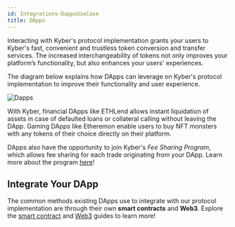 ```yaml
---
id: Integrations-DappsUseCase
title: DApps
---
```

Interacting with Kyber's protocol implementation grants your users to Kyber's fast, convenient and trustless token conversion and transfer services. The increased interchangeability of tokens not only improves your platform’s functionality, but also enhances your users' experiences.

The diagram below explains how DApps can leverage on Kyber's protocol implementation to improve their functionality and user experience.

![Dapps](/uploads/dapps.png "DApps")

With Kyber, financial DApps like ETHLend allows instant liquidation of assets in case of defaulted loans or collateral calling without leaving the DApp. Gaming DApps like Etheremon enable users to buy NFT monsters with any tokens of their choice directly on their platform.

DApps also have the opportunity to join Kyber's *Fee Sharing Program*, which allows fee sharing for each trade originating from your DApp. Learn more about the program [here](integrations-feesharing.md)!

## Integrate Your DApp
The common methods existing DApps use to integrate with our protocol implementation are through their own **smart contracts** and **Web3**. Explore the [smart contract](integrations-smartcontractguide.md) and [Web3](integrations-web3guide.md) guides to learn more!
